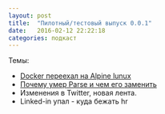 ```yaml
---
layout: post
title:  "Пилотный/тестовый выпуск 0.0.1"
date:   2016-02-12 22:22:18
categories: подкаст
---
```


Темы:

- [Docker переехал на Alpine lunux](https://www.brianchristner.io/docker-is-moving-to-alpine-linux)
- [Почему умер Parse и чем его заменить](https://github.com/relatedcode/ParseAlternatives)
- Изменения в Twitter, новая лента.
- Linked-in упал - куда бежать hr
